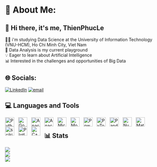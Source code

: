 # 💫 About Me:
## 👋 Hi there, it's me, ThienPhucLe<br>
👩‍💻 i'm studying Data Science at the University of Information Technology (VNU-HCM), Ho Chi Minh City, Viet Nam<br>
🔎 Data Analysis is my current playground<br>
💡 Eager to learn about Artificial Intelligence<br>
📊 Interested in the challenges and opportunities of Big Data<br>


## 🌐 Socials:
[![LinkedIn](https://img.shields.io/badge/LinkedIn-%230077B5.svg?logo=linkedin&logoColor=white)](https://linkedin.com/in/phúc-lê-ngọc-thiên-5b6611327) [![email](https://img.shields.io/badge/Email-D14836?logo=gmail&logoColor=white)](mailto:thienphucle27@gmail.com) 

## 💻 Languages and Tools
<img align="left" alt="Python" width="30px" style="padding-right:10px;" src="https://img.shields.io/badge/python-3670A0?style=flat&logo=python&logoColor=ffdd54" /> 
<img align="left" alt="Google Cloud" width="30px" style="padding-right:10px;" src="https://img.shields.io/badge/GoogleCloud-%234285F4.svg?style=flat&logo=google-cloud&logoColor=white" /> 
<img align="left" alt="Apache Spark" width="30px" style="padding-right:10px;" src="https://img.shields.io/badge/Apache%20Spark-FDEE21?style=flat&logo=apachespark&logoColor=black" /> 
<img align="left" alt="Anaconda" width="30px" style="padding-right:10px;" src="https://img.shields.io/badge/Anaconda-%2344A833.svg?style=flat&logo=anaconda&logoColor=white" /> 
<img align="left" alt="Microsoft SQL Server" width="30px" style="padding-right:10px;" src="https://img.shields.io/badge/Microsoft%20SQL%20Server-CC2927?style=flat&logo=microsoft%20sql%20server&logoColor=white" /> 
<img align="left" alt="MongoDB" width="30px" style="padding-right:10px;" src="https://img.shields.io/badge/MongoDB-%234ea94b.svg?style=flat&logo=mongodb&logoColor=white" /> 
<img align="left" alt="Power Bi" width="30px" style="padding-right:10px;" src="https://img.shields.io/badge/power_bi-F2C811?style=flat&logo=powerbi&logoColor=black" /> 
<img align="left" alt="PyTorch" width="30px" style="padding-right:10px;" src="https://img.shields.io/badge/PyTorch-%23EE4C2C.svg?style=flat&logo=PyTorch&logoColor=white" /> 
<img align="left" alt="Pandas" width="30px" style="padding-right:10px;" src="https://img.shields.io/badge/pandas-%23150458.svg?style=flat&logo=pandas&logoColor=white" /> 
<img align="left" alt="NumPy" width="30px" style="padding-right:10px;" src="https://img.shields.io/badge/numpy-%23013243.svg?style=flat&logo=numpy&logoColor=white" /> 
<img align="left" alt="Matplotlib" width="30px" style="padding-right:10px;" src="https://img.shields.io/badge/Matplotlib-%23ffffff.svg?style=flat&logo=Matplotlib&logoColor=black" /> 
<img align="left" alt="scikit-learn" width="30px" style="padding-right:10px;" src="https://img.shields.io/badge/scikit--learn-%23F7931E.svg?style=flat&logo=scikit-learn&logoColor=white" /> 
<img align="left" alt="Plotly" width="30px" style="padding-right:10px;" src="https://img.shields.io/badge/Plotly-%233F4F75.svg?style=flat&logo=plotly&logoColor=white" /> 
<img align="left" alt="C++" width="30px" style="padding-right:10px;" src="https://img.shields.io/badge/c++-%2300599C.svg?style=flat&logo=c%2B%2B&logoColor=white" /> <br>

## 📊 Stats
![](https://github-readme-stats.vercel.app/api?username=thienphucle&theme=dark&hide_border=false&include_all_commits=true&count_private=false)<br/>
![](https://nirzak-streak-stats.vercel.app/?user=thienphucle&theme=dark&hide_border=false)<br/>
![](https://github-readme-stats.vercel.app/api/top-langs/?username=thienphucle&theme=dark&hide_border=false&include_all_commits=true&count_private=false&layout=compact)

<!-- Proudly created with GPRM ( https://gprm.itsvg.in ) -->
